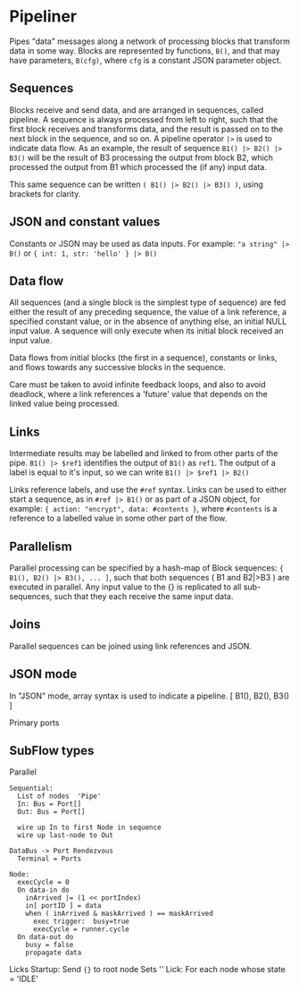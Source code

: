 # Pipeliner

Pipes "data" messages along a network of processing blocks that transform data in some way. Blocks are represented by functions, `B()`, and that may have parameters, `B(cfg)`, where `cfg` is a constant JSON parameter object.

## Sequences

Blocks receive and send data, and are arranged in sequences, called pipeline.
A sequence is always processed from left to right, such that the first block receives and transforms data, and the result is passed on to the next block in the sequence, and so on. A pipeline operator `|>` is used to indicate data flow. As an example, the result of sequence `B1() |> B2() |> B3()` will be the result of B3 processing the output from block B2, which processed the output from B1 which processed the (if any) input data.

This same sequence can be written `( B1() |> B2() |> B3() )`, using brackets for clarity.

## JSON and constant values

Constants or JSON may be used as data inputs.
For example: `"a string" |> B()`
or `{ int: 1, str: 'hello' } |> B()`

## Data flow

All sequences (and a single block is the simplest type of sequence) are fed either the result of any preceding sequence, the value of a link reference, a specified constant value, or in the absence of anything else, an initial NULL input value. A sequence will only execute when its initial block received an input value.

Data flows from initial blocks (the first in a sequence), constants or links, and flows towards any successive blocks in the sequence.

Care must be taken to avoid infinite feedback loops, and also to avoid deadlock, where a link references a 'future' value that depends on the linked value being processed.

## Links

Intermediate results may be labelled and linked to from other parts of the pipe. `B1() |> $ref1` identifies the output of `B1()` as `ref1`. The output of a label is equal to it's input, so we can write `B1() |> $ref1 |> B2()`

Links reference labels, and use the `#ref` syntax. Links can be used to either start a sequence, as in `#ref |> B1()` or as part of a JSON object, for example:
`{ action: "encrypt", data: #contents }`, where `#contents` is a reference to a labelled value in some other part of the flow.

## Parallelism

Parallel processing can be specified by a hash-map of Block sequences:
`{ B1(), B2() |> B3(), ... ]`, such that both sequences ( B1 and B2|>B3 ) are executed in parallel. Any input value to the {} is replicated to all sub-sequences, such that they each receive the same input data.

## Joins

Parallel sequences can be joined using link references and JSON.

## JSON mode

In "JSON" mode, array syntax is used to indicate a pipeline.
[ B1(), B2(), B3() ]

Primary ports

## SubFlow types

Parallel

    Sequential:
      List of nodes  'Pipe'
      In: Bus = Port[]
      Out: Bus = Port[]

      wire up In to first Node in sequence
      wire up last-node to Out

    DataBus -> Port Rendezvous
      Terminal = Ports

    Node:
      execCycle = 0
      On data-in do
        inArrived |= (1 << portIndex)
        in[ portID ] = data
        when ( inArrived & maskArrived ) == maskArrived
          exec trigger:  busy=true
          execCycle = runner.cycle
      On data-out do
        busy = false
        propagate data

Licks
Startup: Send `{}` to root node
Sets ''
Lick: For each node whose state = 'IDLE'
